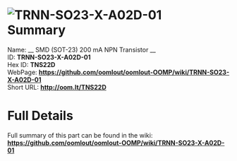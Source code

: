 
![TRNN-SO23-X-A02D-01](https://github.com/oomlout/oomlout-OOMP/blob/master/parts/TRNN-SO23-X-A02D-01/TRNN-SO23-X-A02D-01_420.jpg)   
Summary
=================
  
Name: __ SMD (SOT-23) 200 mA NPN Transistor __    
ID: __TRNN-SO23-X-A02D-01__   
Hex ID: __TNS22D__   
WebPage: __https://github.com/oomlout/oomlout-OOMP/wiki/TRNN-SO23-X-A02D-01__   
Short URL: __http://oom.lt/TNS22D__   

Full Details
==========================
Full summary of this part can be found in the wiki:   
__https://github.com/oomlout/oomlout-OOMP/wiki/TRNN-SO23-X-A02D-01__    

